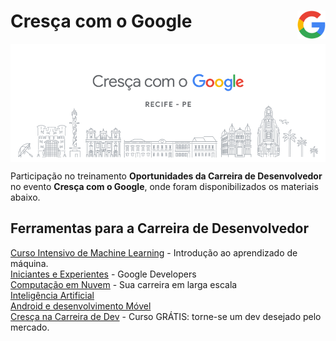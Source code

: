 # Cresça com o Google <img src="img/google.jpg" width="45" height="45" align="right">

<img src="img/evento.png" align="center">

Participação no treinamento <b>Oportunidades da Carreira de Desenvolvedor</b> no evento <b>Cresça com o Google</b>, onde foram disponibilizados os materiais abaixo.

## Ferramentas para a Carreira de Desenvolvedor

[Curso Intensivo de Machine Learning](https://developers.google.com/machine-learning/crash-course) - Introdução ao aprendizado de máquina.</br>
[Iniciantes e Experientes](https://developers.google.com/training/) - Google Developers</br>
[Computação em Nuvem](https://cloud.google.com/training/) - Sua carreira em larga escala</br>
[Inteligência Artificial](https://developers.google.com/machine-learning/)</br>
[Android e desenvolvimento Móvel](https://developer.android.com/)</br>
[Cresça na Carreira de Dev](https://we.code4.life/ccg) - Curso GRÁTIS: torne-se um dev desejado pelo mercado.
